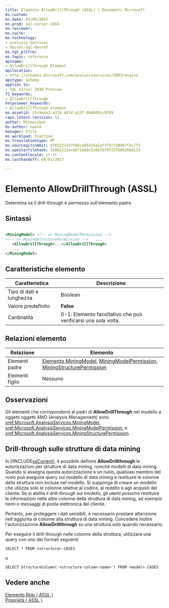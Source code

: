 ```yaml
---
title: Elemento AllowDrillThrough (ASSL) | Documenti Microsoft
ms.custom: 
ms.date: 03/06/2017
ms.prod: sql-server-2016
ms.reviewer: 
ms.suite: 
ms.technology:
- analysis-services
- docset-sql-devref
ms.tgt_pltfrm: 
ms.topic: reference
apiname:
- AllowDrillThrough Element
apilocation:
- http://schemas.microsoft.com/analysisservices/2003/engine
apitype: Schema
applies_to:
- SQL Server 2016 Preview
f1_keywords:
- AllowDrillThrough
helpviewer_keywords:
- AllowDrillThrough element
ms.assetid: 53c9e4a3-a376-447d-a13f-80d845cc9789
caps.latest.revision: 51
author: Minewiskan
ms.author: owend
manager: kfile
ms.workload: Inactive
ms.translationtype: MT
ms.sourcegitcommit: 876522142756bca05416a1afff3cf10467f4c7f1
ms.openlocfilehash: 5b0b2212ec86f1bb0c5a95fbf9f23768b36bb133
ms.contentlocale: it-it
ms.lasthandoff: 09/01/2017

---
```

# <a name="allowdrillthrough-element-assl"></a>Elemento AllowDrillThrough (ASSL)
  Determina se il drill-through è permesso sull'elemento padre.  
  
## <a name="syntax"></a>Sintassi  
  
```xml  
  
<MiningModel> <!-- or MiningModelPermission -->  
<!-- or MiningStructurePermission -->   ...  
   <AllowDrillThrough>...</AllowDrillThrough>  
   ...  
</MiningModel>  
```  
  
## <a name="element-characteristics"></a>Caratteristiche elemento  
  
|Caratteristica|Descrizione|  
|--------------------|-----------------|  
|Tipo di dati e lunghezza|Boolean|  
|Valore predefinito|**False**|  
|Cardinalità|0-1: Elemento facoltativo che può verificarsi una sola volta.|  
  
## <a name="element-relationships"></a>Relazioni elemento  
  
|Relazione|Elemento|  
|------------------|-------------|  
|Elementi padre|[Elemento MiningModel](../../../analysis-services/scripting/objects/miningmodel-element-assl.md), [MiningModelPermission](../../../analysis-services/scripting/objects/miningmodelpermission-element-assl.md), [MiningStructurePermission](../../../analysis-services/scripting/objects/miningstructurepermission-element-assl.md)|  
|Elementi figlio|Nessuno|  
  
## <a name="remarks"></a>Osservazioni  
 Gli elementi che corrispondono ai padri di **AllowDrillThrough** nel modello a oggetti oggetti AMO (Analysis Management) sono <xref:Microsoft.AnalysisServices.MiningModel>, <xref:Microsoft.AnalysisServices.MiningModelPermission>, e <xref:Microsoft.AnalysisServices.MiningStructurePermission>.  
  
## <a name="drillthrough-on-mining-structures"></a>Drill-through sulle strutture di data mining  
 In [!INCLUDE[ssCurrent](../../../includes/sscurrent-md.md)], è possibile definire **AllowDrillthrough** le autorizzazioni per strutture di data mining, nonché modelli di data mining. Quando si assegna questa autorizzazione a un ruolo, qualsiasi membro del ruolo può eseguire query sul modello di data mining e restituire le colonne della struttura non incluse nel modello. Si supponga di creare un modello che utilizza solo le colonne relative al codice, al reddito e agli acquisti del cliente. Se si abilita il drill-through sul modello, gli utenti possono restituire le informazioni nelle altre colonne della struttura di data mining, ad esempio nomi o messaggi di posta elettronica del cliente.  
  
 Pertanto, per proteggere i dati sensibili, è necessario prestare attenzione nell'aggiunta di colonne alla struttura di data mining. Concedere inoltre l'autorizzazione **AllowDrillthrough** su una struttura solo quando necessario.  
  
 Per eseguire il drill-through nelle colonne della struttura, utilizzare una query con uno dei formati seguenti:  
  
 `SELECT * FROM <structure>.CASES`  
  
 o  
  
 `SELECT StructureColumn('<structure-column-name>') FROM <model>.CASES`  
  
## <a name="see-also"></a>Vedere anche  
 [Elemento Role &#40; ASSL &#41;](../../../analysis-services/scripting/objects/role-element-assl.md)   
 [Proprietà &#40; ASSL &#41;](../../../analysis-services/scripting/properties/properties-assl.md)  
  
  

